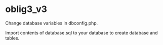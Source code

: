# oblig3_v3
Change database variables in dbconfig.php.

Import contents of database.sql to your database to create database and tables.

